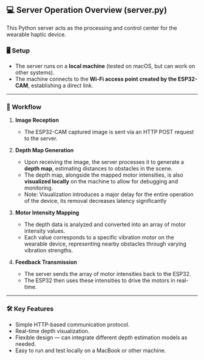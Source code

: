 ## 💻 Server Operation Overview (server.py)

This Python server acts as the processing and control center for the wearable haptic device.

### 🖥️ Setup

- The server runs on a **local machine** (tested on macOS, but can work on other systems).
- The machine connects to the **Wi-Fi access point created by the ESP32-CAM**, establishing a direct link.

---

### 🔄 Workflow

1. **Image Reception**
   - The ESP32-CAM captured image is sent via an HTTP POST request to the server.

2. **Depth Map Generation**
   - Upon receiving the image, the server processes it to generate a **depth map**, estimating distances to obstacles in the scene.
   - The depth map, alongside the mapped motor intensities, is also **visualized locally** on the machine to allow for debugging and monitoring.
   - Note: Visualization introduces a major delay for the entire operation of the device, its removal decreases latency significantly
     
3. **Motor Intensity Mapping**
   - The depth data is analyzed and converted into an array of motor intensity values. 
   - Each value corresponds to a specific vibration motor on the wearable device, representing nearby obstacles through varying vibration strengths.

4. **Feedback Transmission**
   - The server sends the array of motor intensities back to the ESP32.
   - The ESP32 then uses these intensities to drive the motors in real-time.

---

### 🛠️ Key Features

- Simple HTTP-based communication protocol.
- Real-time depth visualization.
- Flexible design — can integrate different depth estimation models as needed.
- Easy to run and test locally on a MacBook or other machine.
